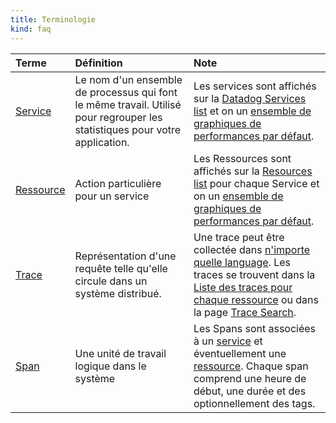```yaml
---
title: Terminologie
kind: faq
---
```


|Terme|Définition|Note|
|:----|:-----|:---|
|[Service][1]|Le nom d'un ensemble de processus qui font le même travail. Utilisé pour regrouper les statistiques pour votre application.| Les services sont affichés sur la  [Datadog Services list][2] et on un [ensemble de graphiques de performances par défaut][3].|
|[Ressource][4]|Action particulière pour un service|Les Ressources sont affichés sur la [Resources list][5] pour chaque Service  et on un [ensemble de graphiques de performances par défaut][6].|
|[Trace][7]|Représentation d'une requête telle qu'elle circule dans un système distribué.| Une trace peut être collectée dans [n'importe quelle language][8]. Les traces se trouvent dans la [Liste des traces pour chaque ressource][9] ou dans la page [Trace Search][10].|
|[Span][11] |Une unité de travail logique dans le système| Les Spans sont associées à un [service][1] et éventuellement une [ressource][4]. Chaque span comprend une heure de début, une durée et des optionnellement des tags.|

[1]: /tracing/visualization/service
[2]: /tracing/visualization/services_list/
[3]: /tracing/visualization/service/#out-of-the-box-graphs
[4]: /tracing/visualization/resource
[5]: /tracing/visualization/service/#resources
[6]: /tracing/visualization/resource/#out-of-the-box-graphs
[7]: /tracing/visualization/trace
[8]: /tracing/setup
[9]: /tracing/visualization/resource/#traces
[10]: /tracing/visualization/trace_search/
[11]: /tracing/visualization/trace/#spans
